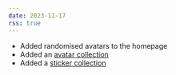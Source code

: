 ```yaml
---
date: 2023-11-17
rss: true
---
```


- Added randomised avatars to the homepage
- Added an <a href="https://frills.dev/collections/avatars">avatar collection</a>
- Added a <a href="https://frills.dev/collections/sticker-album">sticker collection</a>